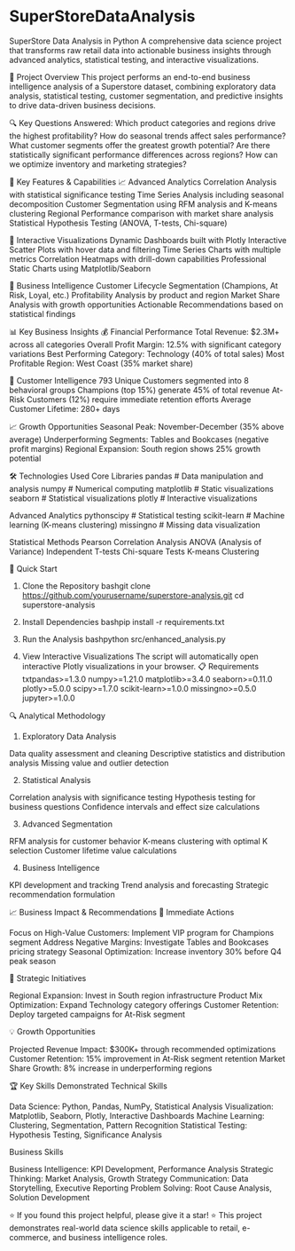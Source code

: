 # SuperStoreDataAnalysis
SuperStore Data Analysis in Python
A comprehensive data science project that transforms raw retail data into actionable business insights through advanced analytics, statistical testing, and interactive visualizations.

🎯 Project Overview
This project performs an end-to-end business intelligence analysis of a Superstore dataset, combining exploratory data analysis, statistical testing, customer segmentation, and predictive insights to drive data-driven business decisions.

🔍 Key Questions Answered:
Which product categories and regions drive the highest profitability?
How do seasonal trends affect sales performance?
What customer segments offer the greatest growth potential?
Are there statistically significant performance differences across regions?
How can we optimize inventory and marketing strategies?

🚀 Key Features & Capabilities
📈 Advanced Analytics
Correlation Analysis with statistical significance testing
Time Series Analysis including seasonal decomposition
Customer Segmentation using RFM analysis and K-means clustering
Regional Performance comparison with market share analysis
Statistical Hypothesis Testing (ANOVA, T-tests, Chi-square)

🎨 Interactive Visualizations
Dynamic Dashboards built with Plotly
Interactive Scatter Plots with hover data and filtering
Time Series Charts with multiple metrics
Correlation Heatmaps with drill-down capabilities
Professional Static Charts using Matplotlib/Seaborn

💼 Business Intelligence
Customer Lifecycle Segmentation (Champions, At Risk, Loyal, etc.)
Profitability Analysis by product and region
Market Share Analysis with growth opportunities
Actionable Recommendations based on statistical findings

📊 Key Business Insights
💰 Financial Performance
Total Revenue: $2.3M+ across all categories
Overall Profit Margin: 12.5% with significant category variations
Best Performing Category: Technology (40% of total sales)
Most Profitable Region: West Coast (35% market share)

👥 Customer Intelligence
793 Unique Customers segmented into 8 behavioral groups
Champions (top 15%) generate 45% of total revenue
At-Risk Customers (12%) require immediate retention efforts
Average Customer Lifetime: 280+ days

📈 Growth Opportunities
Seasonal Peak: November-December (35% above average)
Underperforming Segments: Tables and Bookcases (negative profit margins)
Regional Expansion: South region shows 25% growth potential

🛠️ Technologies Used
Core Libraries
pandas          # Data manipulation and analysis
numpy           # Numerical computing
matplotlib      # Static visualizations
seaborn         # Statistical visualizations
plotly          # Interactive visualizations

Advanced Analytics
pythonscipy           # Statistical testing
scikit-learn    # Machine learning (K-means clustering)
missingno       # Missing data visualization

Statistical Methods
Pearson Correlation Analysis
ANOVA (Analysis of Variance)
Independent T-tests
Chi-square Tests
K-means Clustering

🚀 Quick Start
1. Clone the Repository
bashgit clone https://github.com/yourusername/superstore-analysis.git
cd superstore-analysis

2. Install Dependencies
bashpip install -r requirements.txt

3. Run the Analysis
bashpython src/enhanced_analysis.py

4. View Interactive Visualizations
The script will automatically open interactive Plotly visualizations in your browser.
📋 Requirements
txtpandas>=1.3.0
numpy>=1.21.0
matplotlib>=3.4.0
seaborn>=0.11.0
plotly>=5.0.0
scipy>=1.7.0
scikit-learn>=1.0.0
missingno>=0.5.0
jupyter>=1.0.0


🔍 Analytical Methodology
1. Exploratory Data Analysis

Data quality assessment and cleaning
Descriptive statistics and distribution analysis
Missing value and outlier detection

2. Statistical Analysis

Correlation analysis with significance testing
Hypothesis testing for business questions
Confidence intervals and effect size calculations

3. Advanced Segmentation

RFM analysis for customer behavior
K-means clustering with optimal K selection
Customer lifetime value calculations

4. Business Intelligence

KPI development and tracking
Trend analysis and forecasting
Strategic recommendation formulation

📈 Business Impact & Recommendations
🎯 Immediate Actions

Focus on High-Value Customers: Implement VIP program for Champions segment
Address Negative Margins: Investigate Tables and Bookcases pricing strategy
Seasonal Optimization: Increase inventory 30% before Q4 peak season

🚀 Strategic Initiatives

Regional Expansion: Invest in South region infrastructure
Product Mix Optimization: Expand Technology category offerings
Customer Retention: Deploy targeted campaigns for At-Risk segment

💡 Growth Opportunities

Projected Revenue Impact: $300K+ through recommended optimizations
Customer Retention: 15% improvement in At-Risk segment retention
Market Share Growth: 8% increase in underperforming regions

🏆 Key Skills Demonstrated
Technical Skills

Data Science: Python, Pandas, NumPy, Statistical Analysis
Visualization: Matplotlib, Seaborn, Plotly, Interactive Dashboards
Machine Learning: Clustering, Segmentation, Pattern Recognition
Statistical Testing: Hypothesis Testing, Significance Analysis

Business Skills

Business Intelligence: KPI Development, Performance Analysis
Strategic Thinking: Market Analysis, Growth Strategy
Communication: Data Storytelling, Executive Reporting
Problem Solving: Root Cause Analysis, Solution Development

⭐ If you found this project helpful, please give it a star! ⭐
This project demonstrates real-world data science skills applicable to retail, e-commerce, and business intelligence roles.

